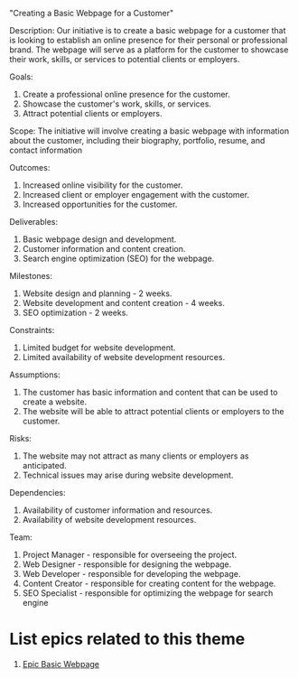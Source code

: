 "Creating a Basic Webpage for a Customer"

Description: Our initiative is to create a basic webpage for a customer that is looking to establish an online presence for their personal or professional brand. The webpage will serve as a platform for the customer to showcase their work, skills, or services to potential clients or employers.

Goals:
1. Create a professional online presence for the customer.
2. Showcase the customer's work, skills, or services. 
3. Attract potential clients or employers.

Scope: The initiative will involve creating a basic webpage with information about the customer, including their biography, portfolio, resume, and contact information

Outcomes: 
1. Increased online visibility for the customer.
2. Increased client or employer engagement with the customer.
3. Increased opportunities for the customer.

Deliverables: 
1. Basic webpage design and development.
2. Customer information and content creation.
3. Search engine optimization (SEO) for the webpage.

Milestones: 
1. Website design and planning - 2 weeks.
2. Website development and content creation - 4 weeks.
3. SEO optimization - 2 weeks.

Constraints: 
1. Limited budget for website development.
2. Limited availability of website development resources.

Assumptions: 
1. The customer has basic information and content that can be used to create a website.
2. The website will be able to attract potential clients or employers to the customer.

Risks: 
1. The website may not attract as many clients or employers as anticipated.
2. Technical issues may arise during website development.

Dependencies: 
1. Availability of customer information and resources.
2. Availability of website development resources.

Team: 
1. Project Manager - responsible for overseeing the project.
2. Web Designer - responsible for designing the webpage.
3. Web Developer - responsible for developing the webpage.
4. Content Creator - responsible for creating content for the webpage.
5. SEO Specialist - responsible for optimizing the webpage for search engine

# List epics related to this theme
1. [Epic Basic Webpage](https://github.com/bryan52419/mywebclass-agile-docs/blob/main/documentation/theme_1/initiatives/Epics/epic_basic_webpage.md)
